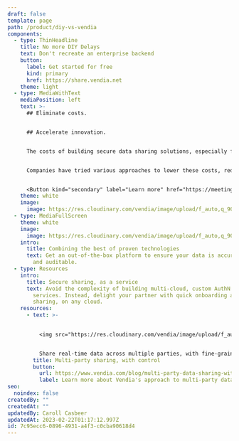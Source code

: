 ```yaml
---
draft: false
template: page
path: /product/diy-vs-vendia
components:
  - type: ThinHeadline
    title: No more DIY Delays
    text: Don't recreate an enterprise backend
    button:
      label: Get started for free
      kind: primary
      href: https://share.vendia.net
    theme: light
  - type: MediaWithText
    mediaPosition: left
    text: >-
      ## Eliminate costs.


      ## Accelerate innovation.


      The costs of building secure data sharing solutions, especially for point-to-point APIs between partners, are staggering.


      Companies have tried various approaches to lower these costs, reduce risks, and improve time to market for IT projects. Creating solutions that can share real-time data across applications, companies, clouds, geographies, and IT stacks is both difficult and costly and, at the same time, incredibly repetitive.


      <Button kind="secondary" label="Learn more" href="https://meetings.hubspot.com/tim-zonca/contact-an-expert" />
    theme: white
    image:
      image: https://res.cloudinary.com/vendia/image/upload/f_auto,q_90/v1671581338/Website/Iso/Launch-4_viwhxa.png
  - type: MediaFullScreen
    theme: white
    image:
      image: https://res.cloudinary.com/vendia/image/upload/f_auto,q_90/v1677028054/Website/Misc%20website%20images/Vendia_vs._Other_Solutions_chj1zi.png
    intro:
      title: Combining the best of proven technologies
      text: Get an out-of-the-box platform to ensure your data is accurate, compliant,
        and auditable.
  - type: Resources
    intro:
      title: Secure sharing, as a service
      text: Avoid the complexity of building multi-cloud, custom AuthN and AuthZ
        services. Instead, delight your partner with quick onboarding and secure
        sharing, on any cloud.
    resources:
      - text: >-
          

          <img src="https://res.cloudinary.com/vendia/image/upload/f_auto,q_90/v1674599451/Website/Iso/Security_hviynh.png"  class="image-float-center" width="80" />


          Share real-time data across multiple parties, with fine-grained access control that ensures the right partners see the right data at the right time.
        title: Multi-party sharing, with control
        button:
          url: https://www.vendia.com/blog/multi-party-data-sharing-with-control
          label: Learn more about Vendia's approach to multi-party data sharing
seo:
  noindex: false
createdBy: ""
createdAt: ""
updatedBy: Caroll Casbeer
updatedAt: 2023-02-22T01:17:12.997Z
id: 7c95ecc6-0896-4931-a4f3-c0cba90618d4
---
```

